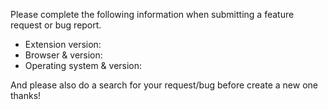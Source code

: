 Please complete the following information when submitting a feature request or bug report.
 * Extension version:
 * Browser & version:
 * Operating system & version:

And please also do a search for your request/bug before create a new one thanks!
